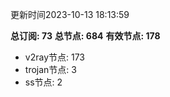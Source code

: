 更新时间2023-10-13 18:13:59

**总订阅: 73**
**总节点: 684**
**有效节点: 178**
- v2ray节点: 173
- trojan节点: 3
- ss节点: 2

